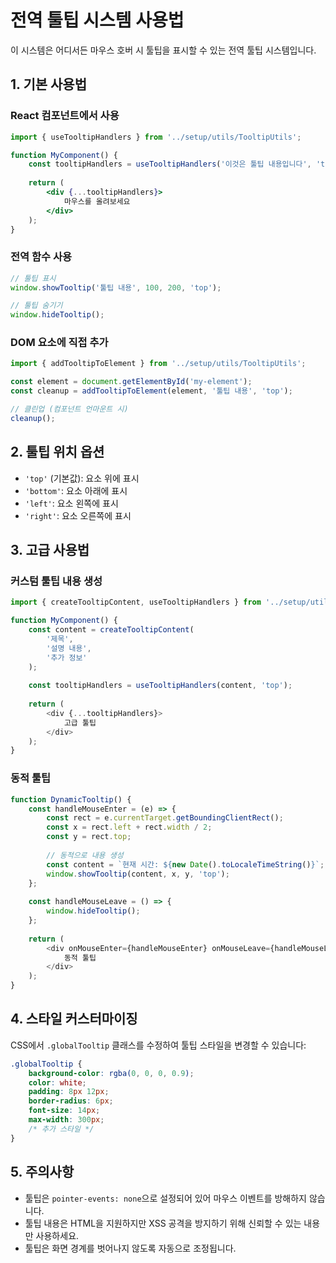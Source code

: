 # 전역 툴팁 시스템 사용법

이 시스템은 어디서든 마우스 호버 시 툴팁을 표시할 수 있는 전역 툴팁 시스템입니다.

## 1. 기본 사용법

### React 컴포넌트에서 사용

```jsx
import { useTooltipHandlers } from '../setup/utils/TooltipUtils';

function MyComponent() {
    const tooltipHandlers = useTooltipHandlers('이것은 툴팁 내용입니다', 'top');
    
    return (
        <div {...tooltipHandlers}>
            마우스를 올려보세요
        </div>
    );
}
```

### 전역 함수 사용

```javascript
// 툴팁 표시
window.showTooltip('툴팁 내용', 100, 200, 'top');

// 툴팁 숨기기
window.hideTooltip();
```

### DOM 요소에 직접 추가

```javascript
import { addTooltipToElement } from '../setup/utils/TooltipUtils';

const element = document.getElementById('my-element');
const cleanup = addTooltipToElement(element, '툴팁 내용', 'top');

// 클린업 (컴포넌트 언마운트 시)
cleanup();
```

## 2. 툴팁 위치 옵션

- `'top'` (기본값): 요소 위에 표시
- `'bottom'`: 요소 아래에 표시
- `'left'`: 요소 왼쪽에 표시
- `'right'`: 요소 오른쪽에 표시

## 3. 고급 사용법

### 커스텀 툴팁 내용 생성

```javascript
import { createTooltipContent, useTooltipHandlers } from '../setup/utils/TooltipUtils';

function MyComponent() {
    const content = createTooltipContent(
        '제목',
        '설명 내용',
        '추가 정보'
    );
    
    const tooltipHandlers = useTooltipHandlers(content, 'top');
    
    return (
        <div {...tooltipHandlers}>
            고급 툴팁
        </div>
    );
}
```

### 동적 툴팁

```javascript
function DynamicTooltip() {
    const handleMouseEnter = (e) => {
        const rect = e.currentTarget.getBoundingClientRect();
        const x = rect.left + rect.width / 2;
        const y = rect.top;
        
        // 동적으로 내용 생성
        const content = `현재 시간: ${new Date().toLocaleTimeString()}`;
        window.showTooltip(content, x, y, 'top');
    };
    
    const handleMouseLeave = () => {
        window.hideTooltip();
    };
    
    return (
        <div onMouseEnter={handleMouseEnter} onMouseLeave={handleMouseLeave}>
            동적 툴팁
        </div>
    );
}
```

## 4. 스타일 커스터마이징

CSS에서 `.globalTooltip` 클래스를 수정하여 툴팁 스타일을 변경할 수 있습니다:

```css
.globalTooltip {
    background-color: rgba(0, 0, 0, 0.9);
    color: white;
    padding: 8px 12px;
    border-radius: 6px;
    font-size: 14px;
    max-width: 300px;
    /* 추가 스타일 */
}
```

## 5. 주의사항

- 툴팁은 `pointer-events: none`으로 설정되어 있어 마우스 이벤트를 방해하지 않습니다.
- 툴팁 내용은 HTML을 지원하지만 XSS 공격을 방지하기 위해 신뢰할 수 있는 내용만 사용하세요.
- 툴팁은 화면 경계를 벗어나지 않도록 자동으로 조정됩니다. 